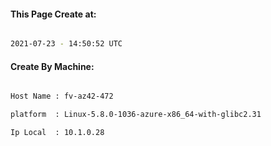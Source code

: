 
   
#### This Page Create at:

```bash

2021-07-23 - 14:50:52 UTC

```

#### Create By Machine:

```bash

Host Name : fv-az42-472

platform  : Linux-5.8.0-1036-azure-x86_64-with-glibc2.31

Ip Local  : 10.1.0.28

```

